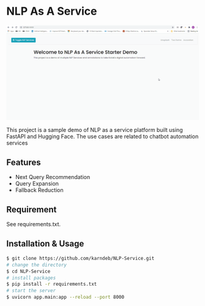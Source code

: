 # NLP As A Service

![NLP As A Service Demo](demo/animation.gif)

This project is a sample demo of NLP as a service platform built using FastAPI and Hugging Face.
The use cases are related to chatbot automation services


## Features

- Next Query Recommendation
- Query Expansion
- Fallback Reduction

## Requirement

See requirements.txt.

## Installation & Usage

```bash
$ git clone https://github.com/karndeb/NLP-Service.git
# change the directory
$ cd NLP-Service
# install packages
$ pip install -r requirements.txt
# start the server
$ uvicorn app.main:app --reload --port 8000
```

